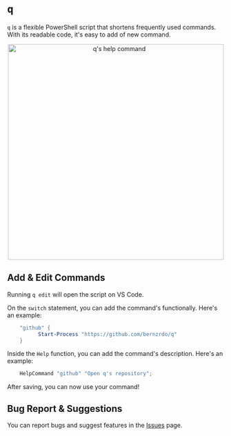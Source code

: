 # `q`
`q` is a flexible PowerShell script that shortens frequently used commands. With its readable code, it's easy to add of new command.
<div align="center">
  <img title="q's help command" src="https://github.com/bernzrdo/q/assets/27358071/b0f9e63e-35ab-4356-814b-76b6ff87de8c" height="500">
</div>

## Add & Edit Commands

Running `q edit` will open the script on VS Code.

On the `switch` statement, you can add the command's functionally. Here's an example:

```ps1
    "github" {
          Start-Process "https://github.com/bernzrdo/q"
    }
```

Inside the `Help` function, you can add the command's description. Here's an example:

```ps1
    HelpCommand "github" "Open q's repository";
```

After saving, you can now use your command!

## Bug Report & Suggestions

You can report bugs and suggest features in the [Issues](https://github.com/bernzrdo/q/issues) page.
